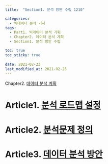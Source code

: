 ```yaml
---
title:  "Section1. 분석 방안 수립 1210"

categories: 
  - 빅데이터 분석 기사
tags: 
  - Part1. 빅데이터 분석 기획
  - Chapter2. 데이터 분석 계획
  - Section1. 분석 방안 수립

toc: true
toc_sticky: true
 
date: 2021-02-23
last_modified_at: 2021-02-25
---
```


Chapter2. [데이터 분석 계획](https://goaswon.github.io/%EB%B9%85%EB%8D%B0%EC%9D%B4%ED%84%B0%20%EB%B6%84%EC%84%9D%20%EA%B8%B0%EC%82%AC/1200%EB%8D%B0%EC%9D%B4%ED%84%B0_%EB%B6%84%EC%84%9D_%EA%B3%84%ED%9A%8D/)

# Article1. [분석 로드맵 설정](https://goaswon.github.io/%EB%B9%85%EB%8D%B0%EC%9D%B4%ED%84%B0%20%EB%B6%84%EC%84%9D%20%EA%B8%B0%EC%82%AC/1211%EB%B6%84%EC%84%9D_%EB%A1%9C%EB%93%9C%EB%A7%B5_%EC%84%A4%EC%A0%95/)

# Article2. [분석문제 정의](https://goaswon.github.io/%EB%B9%85%EB%8D%B0%EC%9D%B4%ED%84%B0%20%EB%B6%84%EC%84%9D%20%EA%B8%B0%EC%82%AC/1212%EB%B6%84%EC%84%9D_%EB%AC%B8%EC%A0%9C_%EC%A0%95%EC%9D%98/)

# Article3. [데이터 분석 방안](https://goaswon.github.io/%EB%B9%85%EB%8D%B0%EC%9D%B4%ED%84%B0%20%EB%B6%84%EC%84%9D%20%EA%B8%B0%EC%82%AC/1213%EB%8D%B0%EC%9D%B4%ED%84%B0_%EB%B6%84%EC%84%9D_%EB%B0%A9%EC%95%88/)

